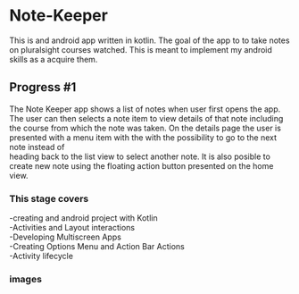 # Note-Keeper

This is and android app written in kotlin. The goal of the app to to take notes on pluralsight courses watched.
This is meant to implement my android skills as a acquire them.

## Progress #1
The Note Keeper app shows a list of notes when user first opens the app. 
The user can then selects a note item to view details of that note including the course from 
which the note was taken. On the details page the user is presented with a menu item with the with the possibility to go to the next note instead of  
heading back to the list view to select another note.
It is also posible to create new note using the floating action button presented on the home view.

### This stage covers
-creating and android project with Kotlin <br>
-Activities and Layout interactions <br>
-Developing Multiscreen Apps <br>
-Creating Options Menu and Action Bar Actions <br>
-Activity lifecycle

### images
